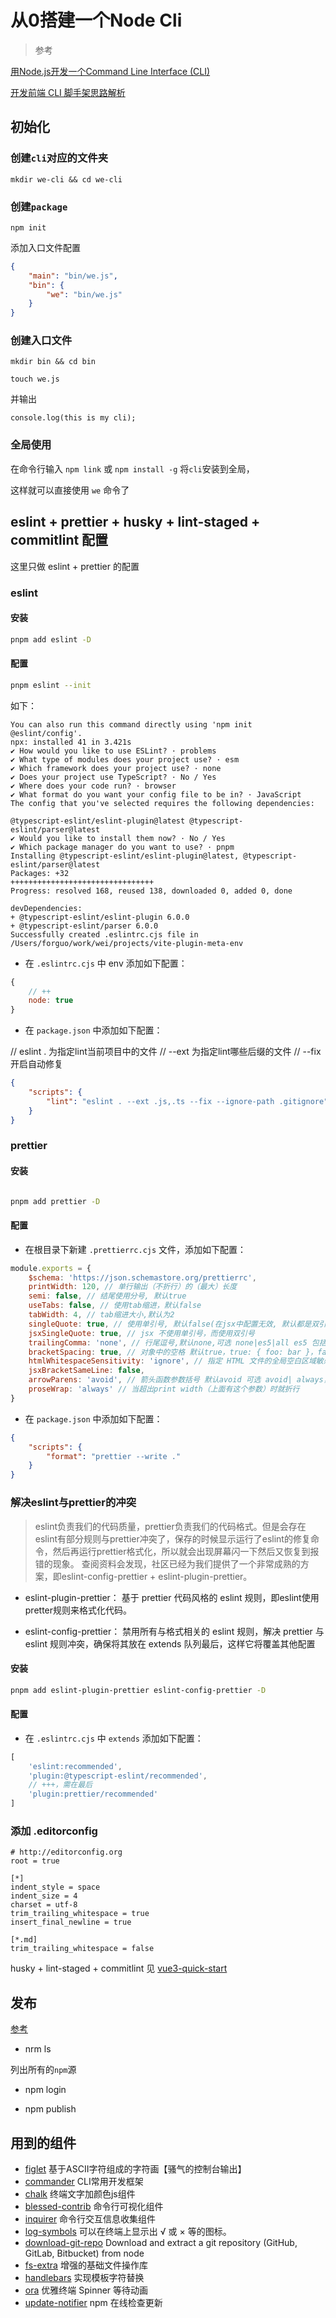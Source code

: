 # 从0搭建一个Node Cli

> 参考

[用Node.js开发一个Command Line Interface (CLI)](https://zhuanlan.zhihu.com/p/38730825)

[开发前端 CLI 脚手架思路解析](https://mp.weixin.qq.com/s/iRN4CxP1gFpwyoInUeZtrw)

## 初始化

### 创建`cli`对应的文件夹

`mkdir we-cli && cd we-cli`

### 创建`package`

`npm init`

添加入口文件配置

```json
{
    "main": "bin/we.js",
    "bin": {
        "we": "bin/we.js"
    }
}
```

### 创建入口文件

`mkdir bin && cd bin`

`touch we.js`

并输出

`console.log(this is my cli);`

### 全局使用

在命令行输入 `npm link` 或 `npm install -g` 将`cli`安装到全局，

这样就可以直接使用 `we` 命令了

## eslint + prettier + husky + lint-staged + commitlint 配置

这里只做 eslint + prettier 的配置

### eslint

#### 安装

```bash
pnpm add eslint -D
```

#### 配置

```bash
pnpm eslint --init
```

如下：
```
You can also run this command directly using 'npm init @eslint/config'.
npx: installed 41 in 3.421s
✔ How would you like to use ESLint? · problems
✔ What type of modules does your project use? · esm
✔ Which framework does your project use? · none
✔ Does your project use TypeScript? · No / Yes
✔ Where does your code run? · browser
✔ What format do you want your config file to be in? · JavaScript
The config that you've selected requires the following dependencies:

@typescript-eslint/eslint-plugin@latest @typescript-eslint/parser@latest
✔ Would you like to install them now? · No / Yes
✔ Which package manager do you want to use? · pnpm
Installing @typescript-eslint/eslint-plugin@latest, @typescript-eslint/parser@latest
Packages: +32
++++++++++++++++++++++++++++++++
Progress: resolved 168, reused 138, downloaded 0, added 0, done

devDependencies:
+ @typescript-eslint/eslint-plugin 6.0.0
+ @typescript-eslint/parser 6.0.0
Successfully created .eslintrc.cjs file in /Users/forguo/work/wei/projects/vite-plugin-meta-env
```

- 在 `.eslintrc.cjs` 中 env 添加如下配置：

```js
{
    // ++
    node: true
}
```

- 在 `package.json` 中添加如下配置：

// eslint . 为指定lint当前项目中的文件
// --ext 为指定lint哪些后缀的文件
// --fix 开启自动修复

```json
{
    "scripts": {
        "lint": "eslint . --ext .js,.ts --fix --ignore-path .gitignore"
    }
}
```

### prettier

#### 安装

```bash

pnpm add prettier -D
```

#### 配置

- 在根目录下新建 `.prettierrc.cjs` 文件，添加如下配置：

```js
module.exports = {
    $schema: 'https://json.schemastore.org/prettierrc',
    printWidth: 120, // 单行输出（不折行）的（最大）长度
    semi: false, // 结尾使用分号, 默认true
    useTabs: false, // 使用tab缩进，默认false
    tabWidth: 4, // tab缩进大小,默认为2
    singleQuote: true, // 使用单引号, 默认false(在jsx中配置无效, 默认都是双引号)
    jsxSingleQuote: true, // jsx 不使用单引号，而使用双引号
    trailingComma: 'none', // 行尾逗号,默认none,可选 none|es5|all es5 包括es5中的数组、对象，all 包括函数对象等所有可选
    bracketSpacing: true, // 对象中的空格 默认true，true: { foo: bar }，false: {foo: bar}
    htmlWhitespaceSensitivity: 'ignore', // 指定 HTML 文件的全局空白区域敏感度, "ignore" - 空格被认为是不敏感的
    jsxBracketSameLine: false,
    arrowParens: 'avoid', // 箭头函数参数括号 默认avoid 可选 avoid| always， avoid 能省略括号的时候就省略 例如x => x，always 总是有括号
    proseWrap: 'always' // 当超出print width（上面有这个参数）时就折行
}
```

- 在 `package.json` 中添加如下配置：

```json
{
    "scripts": {
        "format": "prettier --write ."
    }
}
```

### 解决eslint与prettier的冲突

> eslint负责我们的代码质量，prettier负责我们的代码格式。但是会存在eslint有部分规则与prettier冲突了，保存的时候显示运行了eslint的修复命令，然后再运行prettier格式化，所以就会出现屏幕闪一下然后又恢复到报错的现象。
查阅资料会发现，社区已经为我们提供了一个非常成熟的方案，即eslint-config-prettier + eslint-plugin-prettier。

- eslint-plugin-prettier： 基于 prettier 代码风格的 eslint 规则，即eslint使用pretter规则来格式化代码。

- eslint-config-prettier： 禁用所有与格式相关的 eslint 规则，解决 prettier 与 eslint 规则冲突，确保将其放在 extends 队列最后，这样它将覆盖其他配置

#### 安装

```bash
pnpm add eslint-plugin-prettier eslint-config-prettier -D
```

#### 配置

- 在 `.eslintrc.cjs` 中 `extends` 添加如下配置：

```js
[
    'eslint:recommended',
    'plugin:@typescript-eslint/recommended',
    // +++，需在最后
    'plugin:prettier/recommended'
]
```

### 添加 .editorconfig

``` editorconfig
# http://editorconfig.org
root = true

[*]
indent_style = space
indent_size = 4
charset = utf-8
trim_trailing_whitespace = true
insert_final_newline = true

[*.md]
trim_trailing_whitespace = false

```

husky + lint-staged + commitlint 见 [vue3-quick-start](https://forguo.cn/f2e/%E5%B7%A5%E7%A8%8B%E5%8C%96/Vue3%E5%89%8D%E7%AB%AF%E5%B7%A5%E7%A8%8B%E5%8C%96%E9%A1%B9%E7%9B%AE%E6%90%AD%E5%BB%BA.html)

## 发布

[参考](https://juejin.cn/post/6877768129745944589)

- nrm ls

列出所有的`npm`源

- npm login

- npm publish

## 用到的组件

- [figlet](https://link.zhihu.com/?target=https%3A//github.com/cmatsuoka/figlet) 基于ASCII字符组成的字符画【骚气的控制台输出】
- [commander](https://link.zhihu.com/?target=https%3A//github.com/tj/commander.js) CLI常用开发框架
- [chalk](https://link.zhihu.com/?target=https%3A//github.com/chalk/chalk) 终端文字加颜色js组件
- [blessed-contrib](https://link.zhihu.com/?target=https%3A//github.com/yaronn/blessed-contrib) 命令行可视化组件
- [inquirer](https://link.zhihu.com/?target=https%3A//github.com/SBoudrias/Inquirer.js) 命令行交互信息收集组件
- [log-symbols](https://github.com/sindresorhus/log-symbols) 可以在终端上显示出 √ 或 × 等的图标。
- [download-git-repo](https://www.npmjs.com/package/download-git-repo) Download and extract a git repository (GitHub, GitLab, Bitbucket) from node
- [fs-extra]() 增强的基础文件操作库
- [handlebars]() 实现模板字符替换
- [ora]() 优雅终端 Spinner 等待动画
- [update-notifier]() npm 在线检查更新

